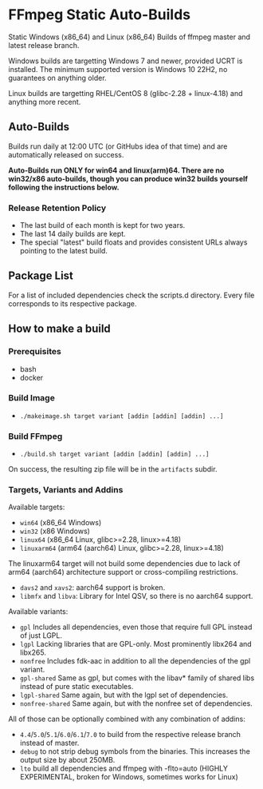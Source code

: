 # FFmpeg Static Auto-Builds

Static Windows (x86_64) and Linux (x86_64) Builds of ffmpeg master and latest release branch.

Windows builds are targetting Windows 7 and newer, provided UCRT is installed.
The minimum supported version is Windows 10 22H2, no guarantees on anything older.

Linux builds are targetting RHEL/CentOS 8 (glibc-2.28 + linux-4.18) and anything more recent.

## Auto-Builds  

Builds run daily at 12:00 UTC (or GitHubs idea of that time) and are automatically released on success.

**Auto-Builds run ONLY for win64 and linux(arm)64. There are no win32/x86 auto-builds, though you can produce win32 builds yourself following the instructions below.**

### Release Retention Policy

- The last build of each month is kept for two years.
- The last 14 daily builds are kept.
- The special "latest" build floats and provides consistent URLs always pointing to the latest build.

## Package List

For a list of included dependencies check the scripts.d directory.
Every file corresponds to its respective package.

## How to make a build

### Prerequisites

* bash
* docker

### Build Image

* `./makeimage.sh target variant [addin [addin] [addin] ...]`

### Build FFmpeg

* `./build.sh target variant [addin [addin] [addin] ...]`

On success, the resulting zip file will be in the `artifacts` subdir.

### Targets, Variants and Addins

Available targets:
* `win64` (x86_64 Windows)
* `win32` (x86 Windows)
* `linux64` (x86_64 Linux, glibc>=2.28, linux>=4.18)
* `linuxarm64` (arm64 (aarch64) Linux, glibc>=2.28, linux>=4.18)

The linuxarm64 target will not build some dependencies due to lack of arm64 (aarch64) architecture support or cross-compiling restrictions.

* `davs2` and `xavs2`: aarch64 support is broken.
* `libmfx` and `libva`: Library for Intel QSV, so there is no aarch64 support.

Available variants:
* `gpl` Includes all dependencies, even those that require full GPL instead of just LGPL.
* `lgpl` Lacking libraries that are GPL-only. Most prominently libx264 and libx265.
* `nonfree` Includes fdk-aac in addition to all the dependencies of the gpl variant.
* `gpl-shared` Same as gpl, but comes with the libav* family of shared libs instead of pure static executables.
* `lgpl-shared` Same again, but with the lgpl set of dependencies.
* `nonfree-shared` Same again, but with the nonfree set of dependencies.

All of those can be optionally combined with any combination of addins:
* `4.4`/`5.0`/`5.1`/`6.0`/`6.1`/`7.0` to build from the respective release branch instead of master.
* `debug` to not strip debug symbols from the binaries. This increases the output size by about 250MB.
* `lto` build all dependencies and ffmpeg with -flto=auto (HIGHLY EXPERIMENTAL, broken for Windows, sometimes works for Linux)
